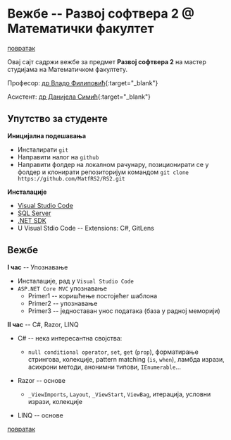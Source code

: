 # Вежбе -- Развој софтвера 2 @ Математички факултет

[повратак](../README.md)

Овај сајт садржи вежбе за предмет **Развој софтвера 2** на мастер студијама на Математичком факултету.

Професор: [др Владо Филиповић](https://vladofilipovic.github.io/index-en.html){:target="_blank"} 

Асистент: [др Данијела Симић](www.matf.bg.ac.rs/~danijela){:target="_blank"} 

## Упутство за студенте

**Иницијална подешавања**

* Инсталирати `git`
* Направити налог на `github`
* Направити фолдер на локалном рачунару, позиционирати се у фолдер и клонирати репозиторијум командом ```git clone https://github.com/MatfRS2/RS2.git```

**Инсталације**

* [Visual Studio Code](https://code.visualstudio.com/Download?wt.mc_id=DotNet_Home)
* [SQL Server](http://www.maxtblog.com/2018/07/installing-ms-sql-server-in-ubuntu-18-04/)
* [.NET SDK](https://www.microsoft.com/net/learn/get-started-with-dotnet-tutorial)
* U Visual Stdio Code -- Extensions: C#, GitLens


## Вежбе

**I час** -- Упознавање

* Инсталације, рад у `Visual Studio Code`
* `ASP.NET Core MVC` упознавање
  * Primer1 -- коришћење постојећег шаблона
  * Primer2 -- упознавање
  * Primer3 -- једноставан унос података (база у радној меморији)

**II час** -- C#, Razor, LINQ

* C# -- нека интересантна својства: 
  * `null conditional operator`, `set`, `get` (`prop`), форматирање стрингова, колекције, pattern matching (`is`, `when`), ламбда изрази, асихрони методи, анонимни типови, `IEnumerable`...

* Razor -- основе
   * `_ViewImports`, `Layout`, `_ViewStart`, `ViewBag`, итерација, условни изрази, колекције

* LINQ -- основе

[повратак](../README.md)
